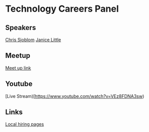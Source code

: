 # Technology Careers Panel

## Speakers

[Chris Sjoblom](https://www.linkedin.com/in/csjoblom/)
[Janice Little](https://www.linkedin.com/in/janice-nyland-little/)

## Meetup
[Meet up link](https://www.meetup.com/eugenewebdevs/events/251932457/)

## Youtube

[Live Stream)[https://www.youtube.com/watch?v=VEz8FDNA3sw)

## Links

[Local hiring pages](https://github.com/eugenewebdevs/resources/blob/master/hiring-pages.md)

